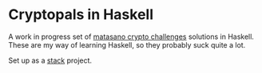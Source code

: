 Cryptopals in Haskell
=====================

A work in progress set of [matasano crypto challenges](http://cryptopals.com/)
solutions in Haskell. These are my way of learning Haskell, so they probably
suck quite a lot.

Set up as a [stack](http://docs.haskellstack.org/en/stable/README/) project.
